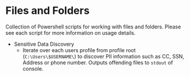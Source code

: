 # Files and Folders

Collection of Powershell scripts for working with files and folders. Please see each script for more information on usage details. 

- Sensitive Data Discovery
  - Iterate over each users profile from profile root (`C:\Users\$USERNAME\`) to discover PII information such as CC, SSN, Address or phone number. Outputs offending files to `stdout` of console. 
